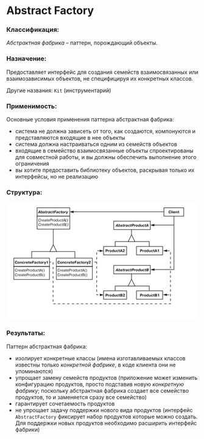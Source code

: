 # Abstract Factory

### Классификация:
_Абстрактная фабрика_ – паттерн, порождающий объекты.

### Назначение:
Предоставляет интерфейс для создания семейств взаимосвязанных или взаимозависимых объектов, не специфицируя их конкретных классов.

Другие названия:
`Kit` (инструментарий)

### Применимость:
Основные условия применения паттерна абстрактная фабрика:
*	система не должна зависеть от того, как создаются, компонуются и представляются входящие в нее объекты
*	система должна настраиваться одним из семейств объектов
*	входящие в семейство взаимосвязанные объекты спроектированы для совместной работы, и вы должны обеспечить выполнение этого ограничения
*	вы хотите предоставить библиотеку объектов, раскрывая только их интерфейсы, но не реализацию

### Структура: 

![structure.png](structure.png)

### Результаты:
Паттерн абстрактная фабрика:
*	изолирует конкретные классы (имена изготавливаемых классов известны только _конкретной фабрике_, в коде клиента они не упоминаются)
*	упрощает замену семейств продуктов (приложение может изменить конфигурацию продуктов, просто подставив новую _конкретную фабрику_; поскольку абстрактная фабрика создает все семейство продуктов, то и заменяется сразу все семейство)
*	гарантирует сочетаемость продуктов
*	не упрощает задачу поддержки нового вида продуктов (интерфейс `AbstractFactory` фиксирует набор продуктов которые можно создать. Для поддержки новых продуктов необходимо расширить интерфейс фабрики)
	
